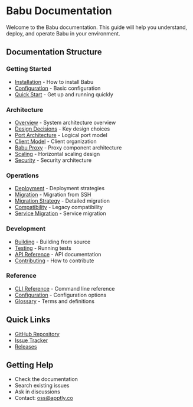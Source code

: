 # Babu Documentation

Welcome to the Babu documentation. This guide will help you understand,
deploy, and operate Babu in your environment.

## Documentation Structure

### Getting Started

- [Installation](getting-started/installation.md) - How to install Babu
- [Configuration](getting-started/configuration.md) - Basic configuration
- [Quick Start](getting-started/quickstart.md) - Get up and running quickly

### Architecture

- [Overview](architecture/overview.md) - System architecture overview
- [Design Decisions](architecture/design-decisions.md) - Key design choices
- [Port Architecture](architecture/port-architecture.md) - Logical port model
- [Client Model](architecture/client-model.md) - Client organization
- [Babu Proxy](architecture/babu-proxy.md) - Proxy component architecture
- [Scaling](architecture/scaling.md) - Horizontal scaling design
- [Security](architecture/security.md) - Security architecture

### Operations

- [Deployment](operations/deployment.md) - Deployment strategies
- [Migration](operations/migration.md) - Migration from SSH
- [Migration Strategy](operations/migration-strategy.md) - Detailed migration
- [Compatibility](operations/compatibility.md) - Legacy compatibility
- [Service Migration](operations/service-migration.md) - Service migration

### Development

- [Building](development/building.md) - Building from source
- [Testing](development/testing.md) - Running tests
- [API Reference](development/api-reference.md) - API documentation
- [Contributing](development/contributing.md) - How to contribute

### Reference

- [CLI Reference](reference/cli.md) - Command line reference
- [Configuration](reference/configuration.md) - Configuration options
- [Glossary](reference/glossary.md) - Terms and definitions

## Quick Links

- [GitHub Repository][babu-git]
- [Issue Tracker][babu-issues]
- [Releases][babu-releases]

## Getting Help

- Check the documentation
- Search existing issues
- Ask in discussions
- Contact: [oss@apptly.co][babu-contact]

<!-- references -->
[babu-contact]: mailto:oss@apptly.co
[babu-git]: https://github.com/darvaza-proxy/babu
[babu-issues]: https://github.com/darvaza-proxy/babu/issues
[babu-releases]: https://github.com/darvaza-proxy/babu/releases
